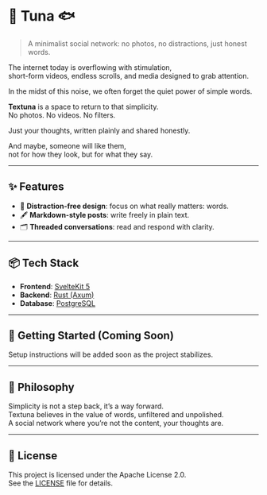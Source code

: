 # 📝 Tuna 🐟

> A minimalist social network: no photos, no distractions, just honest words.

The internet today is overflowing with stimulation,  
short-form videos, endless scrolls, and media designed to grab attention.

In the midst of this noise, we often forget the quiet power of simple words.

**Textuna** is a space to return to that simplicity.  
No photos. No videos. No filters.

Just your thoughts, written plainly and shared honestly.

And maybe, someone will like them,  
not for how they look, but for what they say.

---

## ✨ Features

- 🧘 **Distraction-free design**: focus on what really matters: words.
- 🖋️ **Markdown-style posts**: write freely in plain text.
- 🗂️ **Threaded conversations**: read and respond with clarity.

---

## 📦 Tech Stack

- **Frontend**: [SvelteKit 5](https://kit.svelte.dev/)
- **Backend**: [Rust (Axum)](https://github.com/tokio-rs/axum)
- **Database**: [PostgreSQL](https://www.postgresql.org/)

---

## 🚀 Getting Started (Coming Soon)

Setup instructions will be added soon as the project stabilizes.

---

## 🤍 Philosophy

Simplicity is not a step back, it’s a way forward.  
Textuna believes in the value of words, unfiltered and unpolished.  
A social network where you’re not the content, your thoughts are.

---

## 📄 License

This project is licensed under the Apache License 2.0.  
See the [LICENSE](./LICENSE) file for details.
